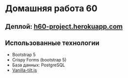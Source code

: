 # Домашняя работа 60

## Деплой: [h60-project.herokuapp.com](https://h60-project.herokuapp.com/)

## Использованные технологии

* Bootstrap 5
* Crispy Forms (bootstrap 5)
* База данных: PostgreSQL
* [Vanilla-tilt.js](https://micku7zu.github.io/vanilla-tilt.js/)
